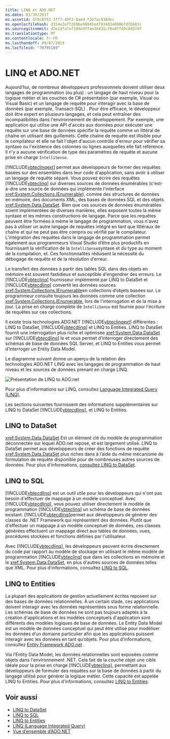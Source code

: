 ```yaml
---
title: LINQ et ADO.NET
ms.date: 03/30/2017
ms.assetid: bf0c8f93-3ff7-49f3-8aed-f2b7ac938dec
ms.openlocfilehash: d354e2e7f2696e90845edf0348340986fd7bb83c
ms.sourcegitcommit: d2e1dfa7ef2d4e9ffae3d431cf6a4ffd9c8d378f
ms.translationtype: MT
ms.contentlocale: fr-FR
ms.lasthandoff: 09/07/2019
ms.locfileid: "70795189"
---
```

# <a name="linq-and-adonet"></a>LINQ et ADO.NET
Aujourd’hui, de nombreux développeurs professionnels doivent utiliser deux langages de programmation (ou plus) : un langage de haut niveau pour la logique métier et les couches de C# présentation (par exemple, Visual ou Visual Basic) et un langage de requête pour interagir avec la base de données (par exemple, Transact-SQL) . Pour être efficace, le développeur doit être expert en plusieurs langages, et cela peut entraîner des incompatibilités dans l'environnement de développement. Par exemple, une application qui utilise une API d'accès aux données pour exécuter une requête sur une base de données spécifie la requête comme un littéral de chaîne en utilisant des guillemets. Cette chaîne de requête est illisible pour le compilateur et elle ne fait l'objet d'aucun contrôle d'erreur pour vérifier sa syntaxe ou l'existence des colonnes ou lignes auxquelles elle fait référence. Il n'y a aucune vérification de type des paramètres de requête et aucune prise en charge `IntelliSense`.  
  
 [!INCLUDE[vbteclinqext](../../../../includes/vbteclinqext-md.md)] permet aux développeurs de former des requêtes basées sur des ensembles dans leur code d'application, sans avoir à utiliser un langage de requête séparé. Vous pouvez écrire des requêtes [!INCLUDE[vbteclinq](../../../../includes/vbteclinq-md.md)] sur diverses sources de données énumérables (c'est-à-dire une source de données qui implémente l'interface <xref:System.Collections.IEnumerable>), comme des structures de données en mémoire, des documents XML, des bases de données SQL et des objets <xref:System.Data.DataSet>. Bien que ces sources de données énumérables soient implémentées de diverses manières, elles exposent toutes la même syntaxe et les mêmes constructions de langage. Parce que les requêtes peuvent être formées à même le langage de programmation, vous n'avez pas à utiliser un autre langage de requêtes intégré en tant que littéraux de chaîne et qui ne peut pas être compris ou vérifié par le compilateur. L’intégration des requêtes dans le langage de programmation permet également aux programmeurs Visual Studio d’être plus productifs en fournissant la vérification de la `IntelliSense`syntaxe et du type au moment de la compilation, et. Ces fonctionnalités réduisent la nécessité du débogage de requête et de la résolution d’erreur.  
  
 Le transfert des données à partir des tables SQL dans des objets en mémoire est souvent fastidieux et susceptible d'engendrer des erreurs. Le [!INCLUDE[vbteclinq](../../../../includes/vbteclinq-md.md)] fournisseur implémenté par LINQ to DataSet et [!INCLUDE[vbtecdlinq](../../../../includes/vbtecdlinq-md.md)] convertit les données sources <xref:System.Collections.IEnumerable>en collections d’objets basées sur. Le programmeur consulte toujours les données comme une collection <xref:System.Collections.IEnumerable>, lors de l'interrogation et de la mise à jour. La prise en charge complète de `IntelliSense` est fournie pour l'écriture de requêtes sur ces collections.  
  
 Il existe trois technologies ADO.NET [!INCLUDE[vbteclinqext](../../../../includes/vbteclinqext-md.md)] différentes : LINQ to DataSet, [!INCLUDE[vbtecdlinq](../../../../includes/vbtecdlinq-md.md)] et LINQ to Entities. LINQ to DataSet fournit une interrogation plus riche et optimisée <xref:System.Data.DataSet> sur [!INCLUDE[vbtecdlinq](../../../../includes/vbtecdlinq-md.md)] le et vous permet d’interroger directement des schémas de base de données SQL Server, et LINQ to Entities vous permet d’interroger un Entity Data Model.  
  
 Le diagramme suivant donne un aperçu de la relation des technologies ADO.NET LINQ avec les langages de programmation de haut niveau et les sources de données prenant en charge LINQ.  
  
 ![Présentation de LINQ to ADO.net](./media/dpue-linqtoadonetoverview-bpuedev11.gif "DPUE_LinqToAdoNetOverview_bpuedev11")  
  
 Pour plus d’informations sur LINQ, consultez [Language Integrated Query (LINQ)](../../../csharp/programming-guide/concepts/linq/index.md).
  
 Les sections suivantes fournissent des informations supplémentaires sur LINQ to DataSet [!INCLUDE[vbtecdlinq](../../../../includes/vbtecdlinq-md.md)], et LINQ to Entities.  
  
## <a name="linq-to-dataset"></a>LINQ to DataSet  
 <xref:System.Data.DataSet> Est un élément clé du modèle de programmation déconnectée sur lequel ADO.net repose, et est largement utilisé. LINQ to DataSet permet aux développeurs de créer des fonctions de requête <xref:System.Data.DataSet> plus riches dans à l’aide du même mécanisme de formulation de requête disponible pour de nombreuses autres sources de données. Pour plus d’informations, [consultez LINQ to DataSet](linq-to-dataset.md).  
  
## <a name="linq-to-sql"></a>LINQ to SQL  
 [!INCLUDE[vbtecdlinq](../../../../includes/vbtecdlinq-md.md)] est un outil utile pour les développeurs qui n'ont pas besoin d'effectuer de mappage à un modèle conceptuel. Avec [!INCLUDE[vbtecdlinq](../../../../includes/vbtecdlinq-md.md)], vous pouvez utiliser directement le modèle de programmation [!INCLUDE[vbteclinq](../../../../includes/vbteclinq-md.md)] un schéma de base de données existant. [!INCLUDE[vbtecdlinq](../../../../includes/vbtecdlinq-md.md)]permet aux développeurs de générer des classes de .NET Framework qui représentent des données. Plutôt que d'effectuer un mappage à un modèle conceptuel de données, ces classes générées effectuent un mappage direct aux tables de données, vues, procédures stockées et fonctions définies par l'utilisateur.  
  
 Avec [!INCLUDE[vbtecdlinq](../../../../includes/vbtecdlinq-md.md)], les développeurs peuvent écrire directement du code par rapport au modèle de stockage en utilisant le même modèle de programmation [!INCLUDE[vbteclinq](../../../../includes/vbteclinq-md.md)] que dans les collections en mémoire et le <xref:System.Data.DataSet>, en plus d'autres sources de données telles que XML. Pour plus d’informations, consultez [LINQ to SQL](./sql/linq/index.md).  
  
## <a name="linq-to-entities"></a>LINQ to Entities  
 La plupart des applications de gestion actuellement écrites reposent sur des bases de données relationnelles. À un certain stade, ces applications doivent interagir avec les données représentées sous forme relationnelle. Les schémas de base de données ne sont pas toujours adaptés à la création d'applications et les modèles conceptuels d'application sont différents des modèles logiques de base de données. Le Entity Data Model est un modèle de données conceptuel qui peut être utilisé pour modéliser les données d’un domaine particulier afin que les applications puissent interagir avec les données en tant qu’objets. Pour plus d’informations, consultez [Entity Framework ADO.net](./ef/index.md) .  
  
 Via l’Entity Data Model, les données relationnelles sont exposées comme objets dans l'environnement .NET. Cela fait de la couche objet une cible idéale pour la prise en charge [!INCLUDE[vbteclinq](../../../../includes/vbteclinq-md.md)], permettant aux développeurs de formuler des requêtes sur la base de données à partir du langage utilisé pour générer la logique métier. Cette capacité est appelée LINQ to Entities. Pour plus d’informations, consultez [LINQ to Entities](./ef/language-reference/linq-to-entities.md).  
  
## <a name="see-also"></a>Voir aussi

- [LINQ to DataSet](linq-to-dataset.md)
- [LINQ to SQL](./sql/linq/index.md)
- [LINQ to Entities](./ef/language-reference/linq-to-entities.md)
- [LINQ (Language Integrated Query)](../../../csharp/programming-guide/concepts/linq/index.md)
- [Vue d’ensemble d’ADO.NET](ado-net-overview.md)
